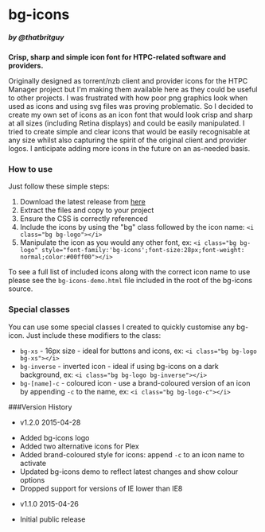 # bg-icons
##### *by @thatbritguy*
**Crisp, sharp and simple icon font for HTPC-related software and providers.**

Originally designed as torrent/nzb client and provider icons for the HTPC Manager project but I'm making them available here as they could be useful to other projects.  I was frustrated with how poor png graphics look when used as icons and using svg files was proving problematic.  So I decided to create my own set of icons as an icon font that would look crisp and sharp at all sizes (including Retina displays) and could be easily manipulated.  I tried to create simple and clear icons that would be easily recognisable at any size whilst also capturing the spirit of the original client and provider logos.  I anticipate adding more icons in the future on an as-needed basis.

### How to use
Just follow these simple steps:
 1. Download the latest release from [here](https://github.com/thatbritguy/bg-icons/releases/latest)
 2. Extract the files and copy to your project
 3. Ensure the CSS is correctly referenced
 4. Include the icons by using the "bg" class followed by the icon name: `<i class="bg bg-logo"></i>`
 5. Manipulate the icon as you would any other font, ex: `<i class="bg bg-logo" style="font-family:'bg-icons';font-size:28px;font-weight: normal;color:#00ff00"></i>`

To see a full list of included icons along with the correct icon name to use please see the `bg-icons-demo.html` file included in the root of the bg-icons source.

### Special classes
You can use some special classes I created to quickly customise any bg-icon.  Just include these modifiers to the class:
 * `bg-xs` - 16px size - ideal for buttons and icons, ex: `<i class="bg bg-logo bg-xs"></i>`
 * `bg-inverse` - inverted icon - ideal if using bg-icons on a dark background, ex: `<i class="bg bg-logo bg-inverse"></i>`
 * `bg-[name]-c` - coloured icon - use a brand-coloured version of an icon by appending `-c` to the name, ex: `<i class="bg bg-logo-c"></i>`

<!--- ### Requests
If you're using bg-icons in your project and want an icon for any software/service that isn't included feel free to open an issue and make a request.  I'll try to get round to these if and when I get chance.  bg-icons is a project I work on in my free time and sometimes life gets busy so no guarantees.

Please start the title of any request with [REQUEST] and include an image of the logo it is to be based on in the request itself (this is easy to do on github!).

*NB - Please only request icons for known software and services.  No requests for personal designs and nothing of a lewd or adult nature.* --->

###Version History
 * v1.2.0 2015-04-28
  - Added bg-icons logo
  - Added two alternative icons for Plex
  - Added brand-coloured style for icons: append `-c` to an icon name to activate
  - Updated bg-icons demo to reflect latest changes and show colour options
  - Dropped support for versions of IE lower than IE8

 * v1.1.0 2015-04-26
  - Initial public release
